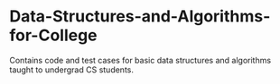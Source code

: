# Data-Structures-and-Algorithms-for-College
Contains code and test cases for basic data structures and algorithms taught to undergrad CS students.
